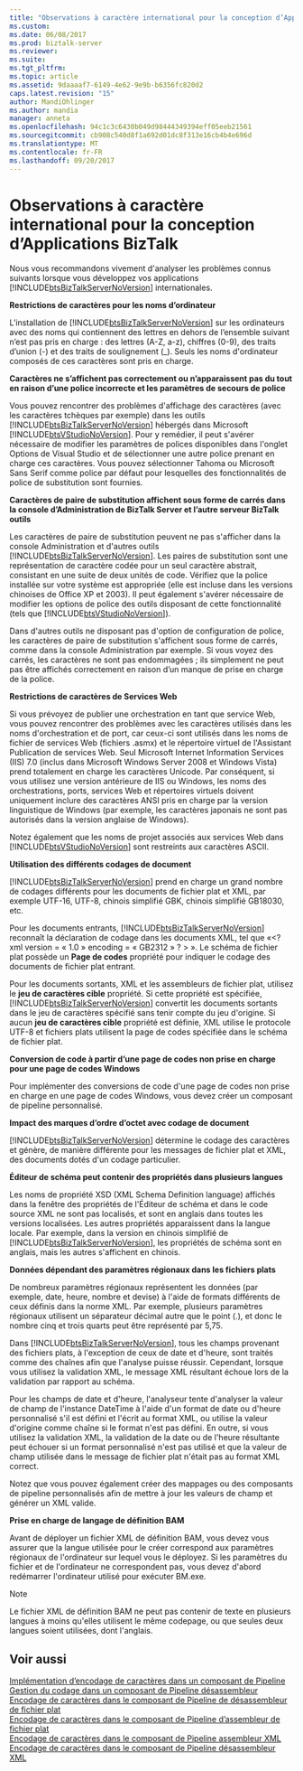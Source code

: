 ```yaml
---
title: "Observations à caractère international pour la conception d’Applications BizTalk | Documents Microsoft"
ms.custom: 
ms.date: 06/08/2017
ms.prod: biztalk-server
ms.reviewer: 
ms.suite: 
ms.tgt_pltfrm: 
ms.topic: article
ms.assetid: 9daaaaf7-6149-4e62-9e9b-b6356fc820d2
caps.latest.revision: "15"
author: MandiOhlinger
ms.author: mandia
manager: anneta
ms.openlocfilehash: 94c1c3c6430b049d98444349394eff05eeb21561
ms.sourcegitcommit: cb908c540d8f1a692d01dc8f313e16cb4b4e696d
ms.translationtype: MT
ms.contentlocale: fr-FR
ms.lasthandoff: 09/20/2017
---
```

# <a name="international-considerations-for-designing-biztalk-applications"></a>Observations à caractère international pour la conception d’Applications BizTalk
Nous vous recommandons vivement d'analyser les problèmes connus suivants lorsque vous développez vos applications [!INCLUDE[btsBizTalkServerNoVersion](../includes/btsbiztalkservernoversion-md.md)] internationales.  
  
 **Restrictions de caractères pour les noms d’ordinateur**  
  
 L’installation de [!INCLUDE[btsBizTalkServerNoVersion](../includes/btsbiztalkservernoversion-md.md)] sur les ordinateurs avec des noms qui contiennent des lettres en dehors de l’ensemble suivant n’est pas pris en charge : des lettres (A-Z, a-z), chiffres (0-9), des traits d’union (-) et des traits de soulignement (_). Seuls les noms d'ordinateur composés de ces caractères sont pris en charge.  
  
 **Caractères ne s’affichent pas correctement ou n’apparaissent pas du tout en raison d’une police incorrecte et les paramètres de secours de police**  
  
 Vous pouvez rencontrer des problèmes d'affichage des caractères (avec les caractères tchèques par exemple) dans les outils [!INCLUDE[btsBizTalkServerNoVersion](../includes/btsbiztalkservernoversion-md.md)] hébergés dans Microsoft [!INCLUDE[btsVStudioNoVersion](../includes/btsvstudionoversion-md.md)]. Pour y remédier, il peut s'avérer nécessaire de modifier les paramètres de polices disponibles dans l'onglet Options de Visual Studio et de sélectionner une autre police prenant en charge ces caractères. Vous pouvez sélectionner Tahoma ou Microsoft Sans Serif comme police par défaut pour lesquelles des fonctionnalités de police de substitution sont fournies.  
  
 **Caractères de paire de substitution affichent sous forme de carrés dans la console d’Administration de BizTalk Server et l’autre serveur BizTalk outils**  
  
 Les caractères de paire de substitution peuvent ne pas s'afficher dans la console Administration et d'autres outils [!INCLUDE[btsBizTalkServerNoVersion](../includes/btsbiztalkservernoversion-md.md)]. Les paires de substitution sont une représentation de caractère codée pour un seul caractère abstrait, consistant en une suite de deux unités de code. Vérifiez que la police installée sur votre système est appropriée (elle est incluse dans les versions chinoises de Office XP et 2003). Il peut également s'avérer nécessaire de modifier les options de police des outils disposant de cette fonctionnalité (tels que [!INCLUDE[btsVStudioNoVersion](../includes/btsvstudionoversion-md.md)]).  
  
 Dans d'autres outils ne disposant pas d'option de configuration de police, les caractères de paire de substitution s'affichent sous forme de carrés, comme dans la console Administration par exemple. Si vous voyez des carrés, les caractères ne sont pas endommagées ; ils simplement ne peut pas être affichés correctement en raison d’un manque de prise en charge de la police.  
  
 **Restrictions de caractères de Services Web**  
  
 Si vous prévoyez de publier une orchestration en tant que service Web, vous pouvez rencontrer des problèmes avec les caractères utilisés dans les noms d'orchestration et de port, car ceux-ci sont utilisés dans les noms de fichier de services Web (fichiers .asmx) et le répertoire virtuel de l'Assistant Publication de services Web. Seul Microsoft Internet Information Services (IIS) 7.0 (inclus dans Microsoft Windows Server 2008 et Windows Vista) prend totalement en charge les caractères Unicode. Par conséquent, si vous utilisez une version antérieure de IIS ou Windows, les noms des orchestrations, ports, services Web et répertoires virtuels doivent uniquement inclure des caractères ANSI pris en charge par la version linguistique de Windows (par exemple, les caractères japonais ne sont pas autorisés dans la version anglaise de Windows).  
  
 Notez également que les noms de projet associés aux services Web dans [!INCLUDE[btsVStudioNoVersion](../includes/btsvstudionoversion-md.md)] sont restreints aux caractères ASCII.  
  
 **Utilisation des différents codages de document**  
  
 [!INCLUDE[btsBizTalkServerNoVersion](../includes/btsbiztalkservernoversion-md.md)] prend en charge un grand nombre de codages différents pour les documents de fichier plat et XML, par exemple UTF-16, UTF-8, chinois simplifié GBK, chinois simplifié GB18030, etc.  
  
 Pour les documents entrants, [!INCLUDE[btsBizTalkServerNoVersion](../includes/btsbiztalkservernoversion-md.md)] reconnaît la déclaration de codage dans les documents XML, tel que «\<? xml version = « 1.0 » encoding = « GB2312 » ? > ». Le schéma de fichier plat possède un **Page de codes** propriété pour indiquer le codage des documents de fichier plat entrant.  
  
 Pour les documents sortants, XML et les assembleurs de fichier plat, utilisez le **jeu de caractères cible** propriété. Si cette propriété est spécifiée, [!INCLUDE[btsBizTalkServerNoVersion](../includes/btsbiztalkservernoversion-md.md)] convertit les documents sortants dans le jeu de caractères spécifié sans tenir compte du jeu d'origine. Si aucun **jeu de caractères cible** propriété est définie, XML utilise le protocole UTF-8 et fichiers plats utilisent la page de codes spécifiée dans le schéma de fichier plat.  
  
 **Conversion de code à partir d’une page de codes non prise en charge pour une page de codes Windows**  
  
 Pour implémenter des conversions de code d'une page de codes non prise en charge en une page de codes Windows, vous devez créer un composant de pipeline personnalisé.  
  
 **Impact des marques d’ordre d’octet avec codage de document**  
  
 [!INCLUDE[btsBizTalkServerNoVersion](../includes/btsbiztalkservernoversion-md.md)] détermine le codage des caractères et génère, de manière différente pour les messages de fichier plat et XML, des documents dotés d'un codage particulier.  
  
 **Éditeur de schéma peut contenir des propriétés dans plusieurs langues**  
  
 Les noms de propriété XSD (XML Schema Definition language) affichés dans la fenêtre des propriétés de l'Éditeur de schéma et dans le code source XML ne sont pas localisés, et sont en anglais dans toutes les versions localisées. Les autres propriétés apparaissent dans la langue locale. Par exemple, dans la version en chinois simplifié de [!INCLUDE[btsBizTalkServerNoVersion](../includes/btsbiztalkservernoversion-md.md)], les propriétés de schéma sont en anglais, mais les autres s'affichent en chinois.  
  
 **Données dépendant des paramètres régionaux dans les fichiers plats**  
  
 De nombreux paramètres régionaux représentent les données (par exemple, date, heure, nombre et devise) à l'aide de formats différents de ceux définis dans la norme XML. Par exemple, plusieurs paramètres régionaux utilisent un séparateur décimal autre que le point (.), et donc le nombre cinq et trois quarts peut être représenté par 5,75.  
  
 Dans [!INCLUDE[btsBizTalkServerNoVersion](../includes/btsbiztalkservernoversion-md.md)], tous les champs provenant des fichiers plats, à l'exception de ceux de date et d'heure, sont traités comme des chaînes afin que l'analyse puisse réussir. Cependant, lorsque vous utilisez la validation XML, le message XML résultant échoue lors de la validation par rapport au schéma.  
  
 Pour les champs de date et d'heure, l'analyseur tente d'analyser la valeur de champ de l'instance DateTime à l'aide d'un format de date ou d'heure personnalisé s'il est défini et l'écrit au format XML, ou utilise la valeur d'origine comme chaîne si le format n'est pas défini. En outre, si vous utilisez la validation XML, la validation de la date ou de l'heure résultante peut échouer si un format personnalisé n'est pas utilisé et que la valeur de champ utilisée dans le message de fichier plat n'était pas au format XML correct.  
  
 Notez que vous pouvez également créer des mappages ou des composants de pipeline personnalisés afin de mettre à jour les valeurs de champ et générer un XML valide.  
  
 **Prise en charge de langage de définition BAM**  
  
 Avant de déployer un fichier XML de définition BAM, vous devez vous assurer que la langue utilisée pour le créer correspond aux paramètres régionaux de l'ordinateur sur lequel vous le déployez. Si les paramètres du fichier et de l'ordinateur ne correspondent pas, vous devez d'abord redémarrer l'ordinateur utilisé pour exécuter BM.exe.  
  
> [!NOTE]
>  Le fichier XML de définition BAM ne peut pas contenir de texte en plusieurs langues à moins qu'elles utilisent le même codepage, ou que seules deux langues soient utilisées, dont l'anglais.  
  
## <a name="see-also"></a>Voir aussi  
 [Implémentation d’encodage de caractères dans un composant de Pipeline](../core/implementing-character-encoding-in-a-pipeline-component.md)   
 [Gestion du codage dans un composant de Pipeline désassembleur](../core/handling-encoding-in-a-disassembler-pipeline-component.md)   
 [Encodage de caractères dans le composant de Pipeline de désassembleur de fichier plat](../core/character-encoding-in-the-flat-file-disassembler-pipeline-component.md)   
 [Encodage de caractères dans le composant de Pipeline d’assembleur de fichier plat](../core/character-encoding-in-the-flat-file-assembler-pipeline-component.md)   
 [Encodage de caractères dans le composant de Pipeline assembleur XML](../core/character-encoding-in-the-xml-assembler-pipeline-component.md)   
 [Encodage de caractères dans le composant de Pipeline désassembleur XML](../core/character-encoding-in-xml-disassembler-pipeline-component.md)